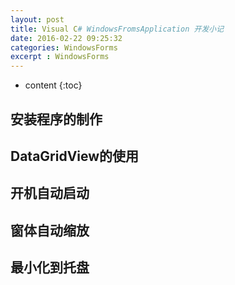```yaml
---
layout: post
title: Visual C# WindowsFromsApplication 开发小记 
date: 2016-02-22 09:25:32
categories: WindowsForms
excerpt : WindowsForms
---
```


* content
{:toc}

## 安装程序的制作

## DataGridView的使用

## 开机自动启动

## 窗体自动缩放

## 最小化到托盘